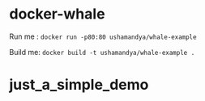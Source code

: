# docker-whale

Run me : `docker run -p80:80 ushamandya/whale-example`

Build me: `docker build -t ushamandya/whale-example .`
# just_a_simple_demo
